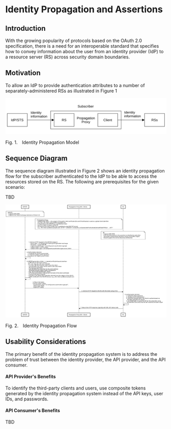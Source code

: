 <!-- @import "style.less" -->

# Identity Propagation and Assertions

## Introduction

With the growing popularity of protocols based on the OAuth 2.0 specification, there is a need for an interoperable standard that specifies how to convey information about the user from an identity provider (IdP) to a resource server (RS) across security domain boundaries.

## Motivation

To allow an IdP to provide authentication attributes to a number of separately-administered RSs as illustrated in Figure&nbsp;1

![Model](./images/identity_propagation_model.svg)

<p class="figure">
Fig.&nbsp;1.&emsp;Identity Propagation Model
</p>

## Sequence Diagram

The sequence diagram illustrated in Figure&nbsp;2 shows an identity propagation flow for the subscriber authenticated to the IdP to be able to access the resources stored on the RS. The following are prerequisites for the given scenario:

TBD

<div class="diagram">
    <img src=./images/identity_propagation_flow.svg alt="Sequence Diagram">
</div>

<p class="figure">
Fig.&nbsp;2.&emsp;Identity Propagation Flow
</p>

## Usability Considerations

The primary benefit of the identity propagation system is to address the problem of trust between the identity provider, the API provider, and the API consumer.

#### API Provider's Benefits

To identify the third-party clients and users, use composite tokens generated by the identity propagation system instead of the API keys, user IDs, and passwords.

#### API Consumer's Benefits

TBD
